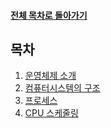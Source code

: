 #### [전체 목차로 돌아가기](../README.md)
## 목차
1. [운영체제 소개](./1.%20Operating%20System%20Intro/Intro.md)
2. [컴퓨터시스템의 구조](./2.%20System%20Structure%20and%20Program%20Execution/System_Structure_Program_Execution.md)
3. [프로세스](./3.%20Process/Process.md)
4. [CPU 스케줄링](./4.%20CPU%20Scheduling/CPU_Scheduling.md)